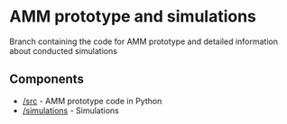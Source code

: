 # AMM prototype and simulations
Branch containing the code for AMM prototype and detailed information about conducted simulations
## Components
- <a href="src">/src</a> - AMM prototype code in Python
- <a href="simulations">/simulations</a> - Simulations
